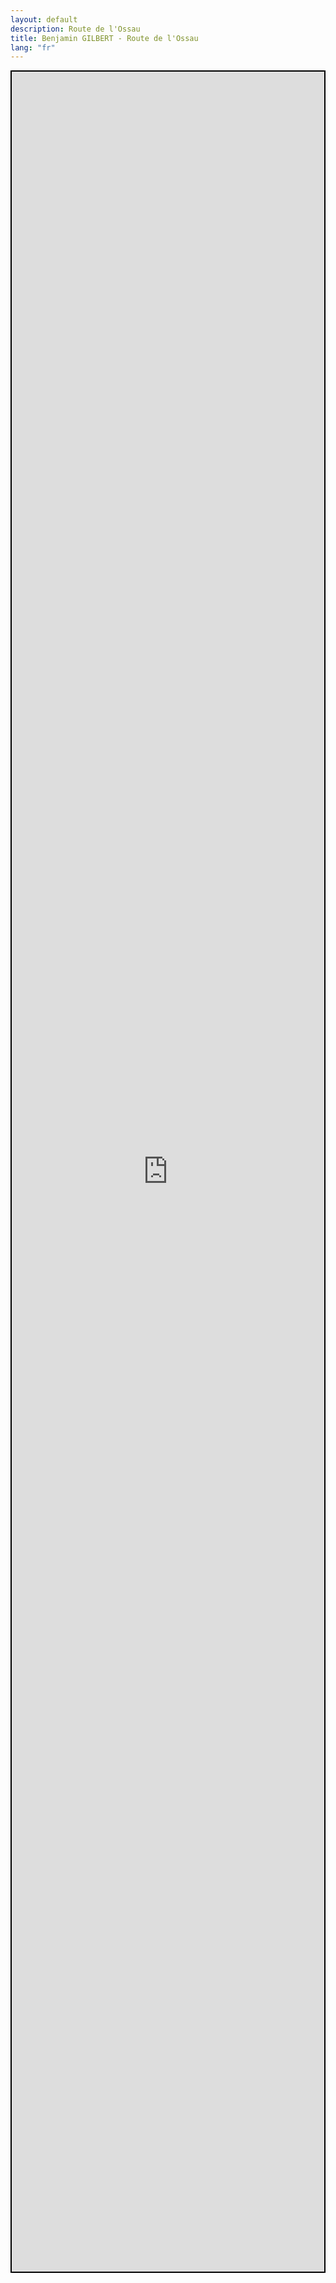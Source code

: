 ```yaml
---
layout: default
description: Route de l'Ossau
title: Benjamin GILBERT - Route de l'Ossau
lang: "fr"
---
```


<div align="center" style="height: 88vh; border: 2px solid black"><iframe src="https://footpathapp.com/routes/86FA014C-2E1C-4DCB-8B0F-A1D1010D779A?embed=1" style="width: 100%; height: 88vh; border: 0"></iframe></div>